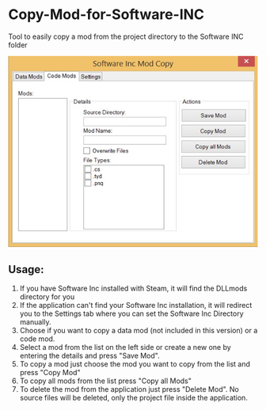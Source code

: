 # Copy-Mod-for-Software-INC
Tool to easily copy a mod from the project directory to the Software INC folder

![Screenshot](https://github.com/daredloco/Copy-Mod-for-Software-INC/blob/master/screenshot.jpg?raw=true)

## Usage:
1) If you have Software Inc installed with Steam, it will find the DLLmods directory for you
2) If the application can't find your Software Inc installation, it will redirect you to the Settings tab where you can set the Software Inc Directory manually.
3) Choose if you want to copy a data mod (not included in this version) or a code mod.
4) Select a mod from the list on the left side or create a new one by entering the details and press "Save Mod".
5) To copy a mod just choose the mod you want to copy from the list and press "Copy Mod"
6) To copy all mods from the list press "Copy all Mods"
7) To delete the mod from the application just press "Delete Mod". No source files will be deleted, only the project file inside the application.
